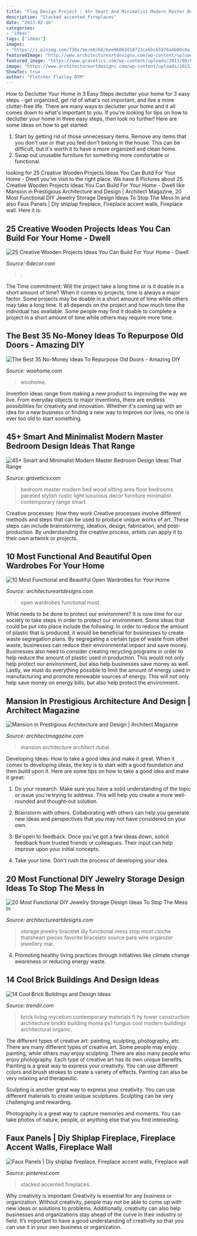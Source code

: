 ```yaml
---
title: "Flag Design Project : 45+ Smart And Minimalist Modern Master Bedroom Design Ideas That Range"
description: "Stacked accented fireplaces"
date: "2023-02-16"
categories:
- "ideas"
tags: ["ideas"]
images:
- "https://i.pinimg.com/736x/be/e0/68/bee06862d18723ce6bc65976a4b00c0a.jpg"
featuredImage: "http://www.architectureartdesigns.com/wp-content/uploads/2019/08/open-wardrobes-6.jpg"
featured_image: "https://www.gravetics.com/wp-content/uploads/2017/08/Luxurious-master-bedroom-with-wood-paneled-wall-all-white-bed-light-wood-floor-and-stylish-sitting-area.jpg"
image: "https://www.architectureartdesigns.com/wp-content/uploads/2015/01/8.jpg"
ShowToc: true
author: "Fletcher Flatley DVM"
---
```



How to Declutter Your Home in 3 Easy Steps
declutter your home for 3 easy steps - get organized, get rid of what's not important, and live a more clutter-free life.
There are many ways to declutter your home and it all comes down to what's important to you. If you're looking for tips on how to declutter your home in three easy steps, then look no further! Here are some ideas on how to get started: 

1. Start by getting rid of those unnecessary items. Remove any items that you don't use or that you feel don't belong in the house. This can be difficult, but it's worth it to have a more organized and clean home. 
2. Swap out unusable furniture for something more comfortable or functional.

	

		
looking for 25 Creative Wooden Projects Ideas You Can Build For Your Home - Dwell you've visit to the right place. We have 8 Pictures about 25 Creative Wooden Projects Ideas You Can Build For Your Home - Dwell like Mansion in Prestigious Architecture and Design | Architect Magazine, 20 Most Functional DIY Jewelry Storage Design Ideas To Stop The Mess In and also Faux Panels | Diy shiplap fireplace, Fireplace accent walls, Fireplace wall. Here it is:
		
    
## 25 Creative Wooden Projects Ideas You Can Build For Your Home - Dwell

<img loading=lazy src="https://4.bp.blogspot.com/-PIIlPuHwroI/WIDldJdgKWI/AAAAAAAAK3c/6-Pb1YNMctw7nn-m1GmxutaefK8Z1qlBwCLcB/s1600/254.jpg" onerror="this.onerror=null;this.src='https://tse3.mm.bing.net/th?id=OIP.B7ULWE37WH7PzvoEPTzTLgHaJ4&amp;pid=15.1';" alt="25 Creative Wooden Projects Ideas You Can Build For Your Home - Dwell">

_Source: 6decor.com_

>. 

	

The Time commitment: Will the project take a long time or is it doable in a short amount of time?
When it comes to projects, time is always a major factor. Some projects may be doable in a short amount of time while others may take a long time. It all depends on the project and how much time the individual has available. Some people may find it doable to complete a project in a short amount of time while others may require more time.

    
## The Best 35 No-Money Ideas To Repurpose Old Doors - Amazing DIY

<img loading=lazy src="https://www.woohome.com/wp-content/uploads/2016/05/14-Room-divider-doors-woohome.jpg" onerror="this.onerror=null;this.src='https://tse4.mm.bing.net/th?id=OIP.h1WCa2encJ6gZOmtmm9HDwHaJ4&amp;pid=15.1';" alt="The Best 35 No-Money Ideas To Repurpose Old Doors - Amazing DIY">

_Source: woohome.com_

>woohome. 

	

Invention ideas range from making a new product to improving the way we live. From everyday objects to major inventions, there are endless possibilities for creativity and innovation. Whether it's coming up with an idea for a new business or finding a new way to improve our lives, no one is ever too old to start something.

    
## 45+ Smart And Minimalist Modern Master Bedroom Design Ideas That Range

<img loading=lazy src="https://www.gravetics.com/wp-content/uploads/2017/08/Luxurious-master-bedroom-with-wood-paneled-wall-all-white-bed-light-wood-floor-and-stylish-sitting-area.jpg" onerror="this.onerror=null;this.src='https://tse4.mm.bing.net/th?id=OIP.ixuo-FgX1C89eIAFR3Nb2QHaE6&amp;pid=15.1';" alt="45+ Smart and Minimalist Modern Master Bedroom Design Ideas That Range">

_Source: gravetics.com_

>bedroom master modern bed wood sitting area floor bedrooms paneled stylish rustic light luxurious decor furniture minimalist contemporary range smart. 

	

Creative processes: How they work
Creative processes involve different methods and steps that can be used to produce unique works of art. These steps can include brainstorming, ideation, design, fabrication, and post-production. By understanding the creative process, artists can apply it to their own artwork or projects.

    
## 10 Most Functional And Beautiful Open Wardrobes For Your Home

<img loading=lazy src="http://www.architectureartdesigns.com/wp-content/uploads/2019/08/open-wardrobes-6.jpg" onerror="this.onerror=null;this.src='https://tse2.mm.bing.net/th?id=OIP.MJos81qKqxz9wMFEaqZB1gHaNP&amp;pid=15.1';" alt="10 Most Functional and Beautiful Open Wardrobes for Your Home">

_Source: architectureartdesigns.com_

>open wardrobes functional most. 

	

What needs to be done to protect our environment?
It is now time for our society to take steps in order to protect our environment. Some ideas that could be put into place include the following:
In order to reduce the amount of plastic that is produced, it would be beneficial for businesses to create waste segregation plans. By segregating a certain type of waste from other waste, businesses can reduce their environmental impact and save money. Businesses also need to consider creating recycling programs in order to help reduce the amount of plastic used in production. This would not only help protect our environment, but also help businesses save money as well. Lastly, we must do everything possible to limit the amount of energy used in manufacturing and promote renewable sources of energy. This will not only help save money on energy bills, but also help protect the environment.

    
## Mansion In Prestigious Architecture And Design | Architect Magazine

<img loading=lazy src="https://cdnassets.hw.net/c3/d0/3d9dc47147d88f1913b0a2976e24/42c2434a495640cd85d0f6ef468fb289.JPG" onerror="this.onerror=null;this.src='https://tse1.mm.bing.net/th?id=OIP.HAzGo8w66igGEAL2cl8EoQHaHG&amp;pid=15.1';" alt="Mansion in Prestigious Architecture and Design | Architect Magazine">

_Source: architectmagazine.com_

>mansion architecture architect dubai. 

	

Developing Ideas: How to take a good idea and make it great.
When it comes to developing ideas, the key is to start with a good foundation and then build upon it. Here are some tips on how to take a good idea and make it great:
1. Do your research. Make sure you have a solid understanding of the topic or issue you're trying to address. This will help you create a more well-rounded and thought-out solution.

2. Brainstorm with others. Collaborating with others can help you generate new ideas and perspectives that you may not have considered on your own.

3. Be open to feedback. Once you've got a few ideas down, solicit feedback from trusted friends or colleagues. Their input can help improve upon your initial concepts.

4. Take your time. Don't rush the process of developing your idea.

    
## 20 Most Functional DIY Jewelry Storage Design Ideas To Stop The Mess In

<img loading=lazy src="https://www.architectureartdesigns.com/wp-content/uploads/2015/01/8.jpg" onerror="this.onerror=null;this.src='https://tse3.mm.bing.net/th?id=OIP.h1Z8kT_3rJrCODmsh-7-9AHaJ4&amp;pid=15.1';" alt="20 Most Functional DIY Jewelry Storage Design Ideas To Stop The Mess In">

_Source: architectureartdesigns.com_

>storage jewelry bracelet diy functional mess stop most cloche thatsheart pieces favorite bracelets source para wire organizer jewellery mar. 

	

4. Promoting healthy living practices through initiatives like climate change awareness or reducing energy waste. 

    
## 14 Cool Brick Buildings And Design Ideas

<img loading=lazy src="http://cdn.trendir.com/wp-content/uploads/2016/07/Contemporary-Rounded-Brick-Architecture-900x1350.jpg" onerror="this.onerror=null;this.src='https://tse4.mm.bing.net/th?id=OIP.hQc_rwp7CuBwQVcwRZDPrAHaLH&amp;pid=15.1';" alt="14 Cool Brick Buildings and Design Ideas">

_Source: trendir.com_

>brick living mycelium contemporary materials fi hy tower construction architecture bricks building moma ps1 fungus cool modern buildings architectural organic. 

	

The different types of creative art: painting, sculpting, photography, etc.
There are many different types of creative art. Some people may enjoy painting, while others may enjoy sculpting. There are also many people who enjoy photography. Each type of creative art has its own unique benefits.
Painting is a great way to express your creativity. You can use different colors and brush strokes to create a variety of effects. Painting can also be very relaxing and therapeutic.

Sculpting is another great way to express your creativity. You can use different materials to create unique sculptures. Sculpting can be very challenging and rewarding.

Photography is a great way to capture memories and moments. You can take photos of nature, people, or anything else that you find interesting.

    
## Faux Panels | Diy Shiplap Fireplace, Fireplace Accent Walls, Fireplace Wall

<img loading=lazy src="https://i.pinimg.com/736x/be/e0/68/bee06862d18723ce6bc65976a4b00c0a.jpg" onerror="this.onerror=null;this.src='https://tse3.mm.bing.net/th?id=OIP.HUG72DEBEw76ae65XOxdPgHaJ3&amp;pid=15.1';" alt="Faux Panels | Diy shiplap fireplace, Fireplace accent walls, Fireplace wall">

_Source: pinterest.com_

>stacked accented fireplaces. 

	

Why creativity is important
Creativity is essential for any business or organization. Without creativity, people may not be able to come up with new ideas or solutions to problems. Additionally, creativity can also help businesses and organizations stay ahead of the curve in their industry or field. It’s important to have a good understanding of creativity so that you can use it in your own business or organization.

